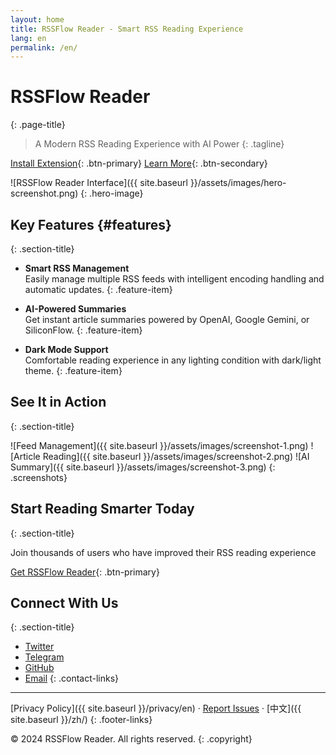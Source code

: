 ```yaml
---
layout: home
title: RSSFlow Reader - Smart RSS Reading Experience
lang: en
permalink: /en/
---
```


# RSSFlow Reader
{: .page-title}

> A Modern RSS Reading Experience with AI Power
{: .tagline}

[Install Extension](https://chrome.google.com/webstore/detail/[extension-id]){: .btn-primary}
[Learn More](#features){: .btn-secondary}

![RSSFlow Reader Interface]({{ site.baseurl }}/assets/images/hero-screenshot.png)
{: .hero-image}

## Key Features {#features}
{: .section-title}

- **Smart RSS Management**  
  Easily manage multiple RSS feeds with intelligent encoding handling and automatic updates.
{: .feature-item}

- **AI-Powered Summaries**  
  Get instant article summaries powered by OpenAI, Google Gemini, or SiliconFlow.
{: .feature-item}

- **Dark Mode Support**  
  Comfortable reading experience in any lighting condition with dark/light theme.
{: .feature-item}

## See It in Action
{: .section-title}

![Feed Management]({{ site.baseurl }}/assets/images/screenshot-1.png)
![Article Reading]({{ site.baseurl }}/assets/images/screenshot-2.png)
![AI Summary]({{ site.baseurl }}/assets/images/screenshot-3.png)
{: .screenshots}

## Start Reading Smarter Today
{: .section-title}

Join thousands of users who have improved their RSS reading experience

[Get RSSFlow Reader](https://chrome.google.com/webstore/detail/[extension-id]){: .btn-primary}

## Connect With Us
{: .section-title}

- [Twitter](https://twitter.com/RSSFlowReader)
- [Telegram](https://t.me/RSSFlowReader)
- [GitHub](https://github.com/oinzen/RSSFlow-doc)
- [Email](mailto:zengzwf@gmail.com)
{: .contact-links}

---

[Privacy Policy]({{ site.baseurl }}/privacy/en) · 
[Report Issues](https://github.com/oinzen/RSSFlow-doc/issues) · 
[中文]({{ site.baseurl }}/zh/)
{: .footer-links}

© 2024 RSSFlow Reader. All rights reserved.
{: .copyright} 